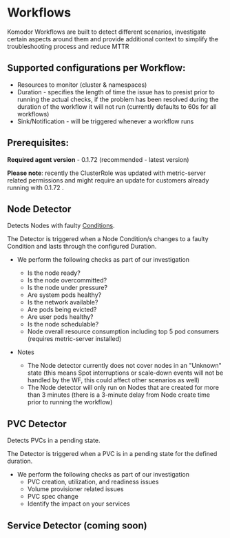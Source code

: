 # Workflows

Komodor Workflows are built to detect different scenarios, investigate certain aspects around them and provide additional context to simplify the troubleshooting process and reduce MTTR

## Supported configurations per Workflow:

- Resources to monitor (cluster & namespaces)
- Duration - specifies the length of time the issue has to presist prior to running the actual checks, if the problem has been resolved during the duration of the workflow it will not run (currently defaults to 60s for all workflows)
- Sink/Notification - will be triggered whenever a workflow runs

## Prerequisites:

**Required agent version** - 0.1.72 (recommended - latest version)  

**Please note**: recently the ClusterRole was updated with metric-server related permissions and might require an update for customers already running with 0.1.72 .

## Node Detector
Detects Nodes with faulty [Conditions](https://kubernetes.io/docs/concepts/architecture/nodes/#condition). 

The Detector is triggered when a Node Condition/s changes to a faulty Condition and lasts through the configured Duration. 

- We perform the following checks as part of our investigation 
    - Is the node ready?
    - Is the node overcommitted?
    - Is the node under pressure?
    - Are system pods healthy?
    - Is the network available?
    - Are pods being evicted?
    - Are user pods healthy?
    - Is the node schedulable?
    - Node overall resource consumption including top 5 pod consumers (requires metric-server installed)
  
- Notes
    - The Node detector currently does not cover nodes in an "Unknown" state (this means Spot interruptions or scale-down events will not be handled by the WF, this could affect other scenarios as well)
    - The Node detector will only run on Nodes that are created for more than 3 minutes (there is a 3-minute delay from Node create time prior to running the workflow)

## PVC Detector
Detects PVCs in a pending state. 

The Detector is triggered when a PVC is in a pending state for the defined duration. 
- We perform the following checks as part of our investigation   
    - PVC creation, utilization, and readiness issues
    - Volume provisioner related issues
    - PVC spec change
    - Identify the impact on your services

## Service Detector (coming soon)
